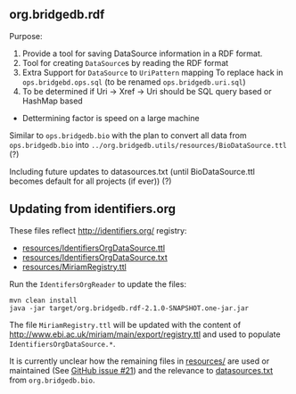 org.bridgedb.rdf
-----------------

Purpose:

1. Provide a tool for saving DataSource information in a RDF format.
2. Tool for creating `DataSource`s by reading the RDF format
3. Extra Support for `DataSource` to `UriPattern` mapping
    To replace hack in `ops.bridgebd.ops.sql` (to be renamed `ops.bridgedb.uri.sql`)
4. To be determined if Uri -> Xref -> Uri should be SQL query based or HashMap based
  * Dettermining factor is speed on a large machine

Similar to `ops.bridgedb.bio` with the plan to convert all data from `ops.bridgedb.bio` into 
`../org.bridgedb.utils/resources/BioDataSource.ttl` (?)

Including future updates to datasources.txt (until BioDataSource.ttl becomes default for all projects (if ever)) (?)

## Updating from identifiers.org


These files reflect http://identifiers.org/ registry:

* [resources/IdentifiersOrgDataSource.ttl](resources/IdentifiersOrgDataSource.ttl)
* [resources/IdentifiersOrgDataSource.txt](resources/IdentifiersOrgDataSource.txt)
* [resources/MiriamRegistry.ttl](resources/MiriamRegistry.ttl)

Run the `IdentifersOrgReader` to update the files:

    mvn clean install
    java -jar target/org.bridgedb.rdf-2.1.0-SNAPSHOT.one-jar.jar


The file `MiriamRegistry.ttl` will be updated with the
content of http://www.ebi.ac.uk/miriam/main/export/registry.ttl
and used to populate `IdentifiersOrgDataSource.*`.

It is currently unclear how the remaining files in [resources/](resources/)
are used or maintained (See [GitHub issue #21](https://github.com/bridgedb/BridgeDb/issues/21))
and the relevance to [datasources.txt](../org.bridgedb.bio/resources/org/bridgedb/bio/datasources.txt)
from `org.bridgedb.bio`.

